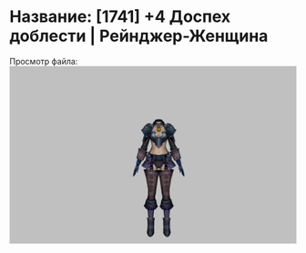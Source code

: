 # Название: [1741] +4 Доспех доблести | Рейнджер-Женщина

Просмотр файла:
![p030019.png](p030019.png)